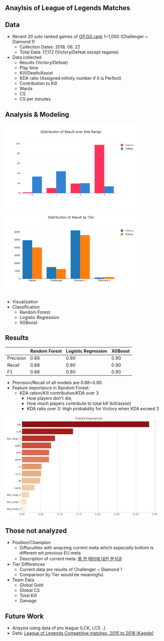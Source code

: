 ## Anaylsis of League of Legends Matches

## Data
- Recent 20 solo ranked games of  [OP.GG rank](http://www.op.gg/ranking/ladder/) 1~1,000 (Challenger ~ Diamond 1)
  - Collection Dates: 2018. 06. 22
  - Total Data: 17,172 (Victory/Defeat except regame)
- Data collected
  - Results (Victory/Defeat)
  - Play time
  - Kill/Death/Assist
  - KDA ratio (Assigned infinity number if it is Perfect)
  - Contribution to Kill
  - Wards
  - CS
  - CS per minutes

## Analysis & Modeling

<img src="/src/pyplot_kda_range.png" width="430"> <img src="/src/pyplot_heatmap.png" width="430">

- Visualization
- Classification
  - Random Forest
  - Logistic Regression
  - XGBoost
  
## Results
|           | Random Forest | Logistic Regression | XGBoost |
|-----------|---------------|---------------------|---------|
| Precision | 0.88          | 0.90                | 0.90    |
| Recall    | 0.88          | 0.90                | 0.90    |
| F1        | 0.88          | 0.90                | 0.90    |
- Precision/Recall of all models are 0.88~0.90.
- Feature importance in Random Forest:
  - KDA ration/Kill contribution/KDA over 3
    - How players don't die,
    - How much players contribute to total kill (kill/assist)
    - KDA ratio over 3: High probability for Victory when KDA exceed 3

<img src="/src/rf_fi.png" width="600">

## Those not analyzed
- Position/Champion
  - Diffuculites with anayzing current meta which especially bottom is different wit previous EU meta
  - Description of current meta: [롤 현 메타에 대한 분석글](http://www.op.gg/forum/view/702498)
- Tier Differences
  - Current data are results of Challenger ~ Diamond 1
  - Comparison by Tier would be meaningful.
- Team Data
  - Global Gold
  - Global CS
  - Total Kill
  - Damage

## Future Work
- Anaysis using data of pro league (LCK, LCS ..)
- Data: [League of Legends Competitive matches, 2015 to 2018 (Kaggle)](https://www.kaggle.com/chuckephron/leagueoflegends/data)

